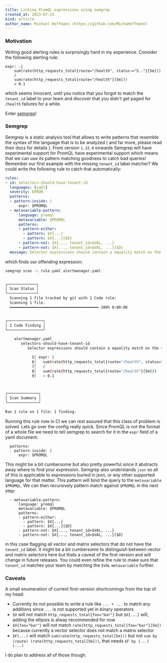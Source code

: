 ```yaml
---
title: Linting PromQL expressions using semgrep
created_at: 2023-07-23
kind: article
author_name: Michael Hoffmann (https://github.com/MichaHoffmann)
---
```


### Motivation

Writing good alerting rules is surprisingly hard in my experience. Consider the following alerting rule:

```
expr: -|
    sum(rate(http_requests_total{route="/health", status~="5.."}[5m])) 
    /
    sum(rate(http_requests_total{route="/health"}[5m])) 
    > 0.1
```

which seems innocent, until you notice that you forgot to match the `tenant_id` label to your team and discover
that you didn't get paged for `/health` failures for a while.

Enter [semgrep](https://semgrep.dev/)!

### Semgrep

Semgrep is a static analysis tool that allows to write patterns that resemble the syntax of the language that is
to be analyzed ( and far more, please read their docs for details ). From version `1.33.0` onwards Semgrep will have experimental support for PromQL
have experimental support which means that we can use its pattern matching goodness to catch bad queries!
Remember our first example with the missing `tenant_id` label matcher? We could write the following rule to catch
that automatically:

```yaml
rules:
- id: selectors-should-have-tenant-id
  languages: [yaml]
  severity: ERROR
  patterns:
  - pattern-inside: |
      expr: $PROMQL
  - metavariable-pattern:
      language: promql 
      metavariable: $PROMQL
      patterns:
      - pattern-either: 
        - pattern: $X{...}
        - pattern: $X{...}[$D]
      - pattern-not: $X{..., tenant_id=$VAL, ...}
      - pattern-not: $X{..., tenant_id=$VAL, ...}[$D]
  message: Selector expressions should contain a equality match on the tenant_id label.
```

which finds our offending expression:

```bash
semgrep scan -c rule.yaml alertmanager.yaml


┌─────────────┐
│ Scan Status │
└─────────────┘
  Scanning 1 file tracked by git with 1 Code rule:
  Scanning 1 file.
  ━━━━━━━━━━━━━━━━━━━━━━━━━━━━━━━━━━━━━━━━ 100% 0:00:00                                                                                                      


┌────────────────┐
│ 1 Code Finding │
└────────────────┘

    alertmanager.yaml
       selectors-should-have-tenant-id
          Selector expressions should contain a equality match on the tenant_id label.

            5┆ expr: |
            6┆   sum(rate(http_requests_total{route="/health", status="5.."}[5m]))
            7┆   /
            8┆   sum(rate(http_requests_total{route="/health"}[5m]))
            9┆   > 0.1



┌──────────────┐
│ Scan Summary │
└──────────────┘

Ran 1 rule on 1 file: 1 finding.
```

Running this rule now in CI we can rest assured that this class of problem is solved. Lets go over
the config really quick. Since PromQL is not the format of a whole file we need to tell semgrep to
search for it in the `expr` field of a yaml document:

```
  patterns:
  - pattern-inside: |
      expr: $PROMQL
```

This might be a bit cumbersome but also pretty powerful since it abstracts away where to find your
expression. Semgrep also understands `json` so all of this is applicable to expressions buried
in json, or any other supported language for that matter. This pattern will bind the query to the
`metavariable` `$PROMQL`. We can then recursively pattern match against `$PROMQL` in the next step:

```
  - metavariable-pattern:
      language: promql 
      metavariable: $PROMQL
      patterns:
      - pattern-either: 
        - pattern: $X{...}
        - pattern: $X{...}[$D]
      - pattern-not: $X{..., tenant_id=$VAL, ...}
      - pattern-not: $X{..., tenant_id=$VAL, ...}[$D]
```

in this case flagging all vector and matrix selectors that do not have the `tenant_id` label. It
might be a bit cumbersome to distinguish between vector and matrix selectors here but thats a
caveat of the first version and will change in future releases. You could even refine the rule
to make sure that `tenant_id` matches your team by matching the `$VAL` `metavariable` further.

### Caveats

A small enumeration of current first-version shortcomings from the top of my head:

* Currently its not possible to write a rule like `... + ...` to match any additions since `...` is not supported yet in binary operators
* `$X` will not match `http_requests_total{foo="bar"}` but `$X{...}` will, adding the ellipsis is alway recommended for now
* `$X{foo="bar"}` will not match `rate(http_requests_total{foo="bar"}[5m])` because currently a vector selector does not match a matrix selector
* `$F(...)` will match `sum(rate(http_requests_total[5m]))` but not `sum by (route) (rate(http_requests_total[5m]))`, that needs `$F by (...) (...)`

I do plan to address all of those though.

